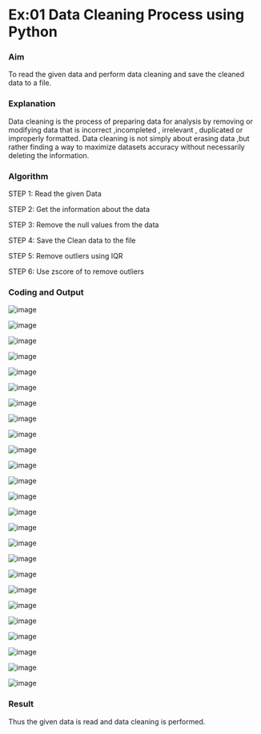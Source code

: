 # Ex:01 Data Cleaning Process using Python

### Aim
To read the given data and perform data cleaning and save the cleaned data to a file.

### Explanation
Data cleaning is the process of preparing data for analysis by removing or modifying data that is incorrect ,incompleted , irrelevant , duplicated or improperly formatted. Data cleaning is not simply about erasing data ,but rather finding a way to maximize datasets accuracy without necessarily deleting the information.

### Algorithm
STEP 1: Read the given Data

STEP 2: Get the information about the data

STEP 3: Remove the null values from the data

STEP 4: Save the Clean data to the file

STEP 5: Remove outliers using IQR

STEP 6: Use zscore of to remove outliers

### Coding and Output

   ![image](https://github.com/kannan0071/Ex.No1/assets/119641638/de55fdbd-50ed-4934-bd06-fff049f76e10)

   ![image](https://github.com/kannan0071/Ex.No1/assets/119641638/33aa63e5-562c-4e6f-908d-b73a3bc26a96)

   ![image](https://github.com/kannan0071/Ex.No1/assets/119641638/e1e3c7a1-6821-4ffe-94d8-4f8f5c04f0d5)

   ![image](https://github.com/kannan0071/Ex.No1/assets/119641638/6912b5a2-42ce-455e-a9d4-282e4e67eebb)

   ![image](https://github.com/kannan0071/Ex.No1/assets/119641638/496a25dc-b31b-4b79-a629-cac7351b0637)

   ![image](https://github.com/kannan0071/Ex.No1/assets/119641638/6f84be3d-a98f-4d61-afd1-5d92a1c13d85)

   ![image](https://github.com/kannan0071/Ex.No1/assets/119641638/e4fc083a-c1b9-49ba-94a4-d3c4733bdb99)

   ![image](https://github.com/kannan0071/Ex.No1/assets/119641638/d9520116-287f-4111-8e6f-cf000d46b23c)

   ![image](https://github.com/kannan0071/Ex.No1/assets/119641638/18d1715a-5e61-4b70-bf64-21b05fcd3ca4)

   ![image](https://github.com/kannan0071/Ex.No1/assets/119641638/6f8938e4-ff3f-4905-9f8b-6e822b7bdf9b)

   ![image](https://github.com/kannan0071/Ex.No1/assets/119641638/d1b81adf-58b3-41e1-8ff8-cdc8cc0e8ac4)

   ![image](https://github.com/kannan0071/Ex.No1/assets/119641638/9e159e06-9e13-453b-9753-0669c6c5c93f)

   ![image](https://github.com/kannan0071/Ex.No1/assets/119641638/6414c9c8-da1c-4f36-9e1b-97fb39a91700)

   ![image](https://github.com/kannan0071/Ex.No1/assets/119641638/4d380815-6d69-488d-a65f-7c1bccdce2fd)

   ![image](https://github.com/kannan0071/Ex.No1/assets/119641638/d0447486-51e3-4a54-9a49-256d4e19601e)

   ![image](https://github.com/kannan0071/Ex.No1/assets/119641638/bf86ad2b-c082-44e6-aed1-e558855509c6)

   ![image](https://github.com/kannan0071/Ex.No1/assets/119641638/ef5f2026-673f-44c9-b93e-88b1148ae5e0)

   ![image](https://github.com/kannan0071/Ex.No1/assets/119641638/c02eeb4e-c4fd-47f1-b79b-6fcdb74b7c58)

   ![image](https://github.com/kannan0071/Ex.No1/assets/119641638/4e63a281-3b53-4014-b555-7b338cc02b94)

   ![image](https://github.com/kannan0071/Ex.No1/assets/119641638/d6add49d-a00d-479c-a0f3-13a4340916aa)

   ![image](https://github.com/kannan0071/Ex.No1/assets/119641638/43a84f69-9084-4897-9753-a8f474c72468)

   ![image](https://github.com/kannan0071/Ex.No1/assets/119641638/17100087-5d07-4444-8e84-30e7da8fd864)

   ![image](https://github.com/kannan0071/Ex.No1/assets/119641638/9afa8017-7949-49c1-b82e-d995ad557b7c)

   ![image](https://github.com/kannan0071/Ex.No1/assets/119641638/d60ae7ac-20f4-44e5-86ad-7161a110c82b)

   ![image](https://github.com/kannan0071/Ex.No1/assets/119641638/d2c9ba18-d1dc-4b79-a225-4aa9dbc8fb49)


### Result
  Thus the given data is read and data cleaning is performed.

